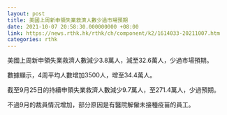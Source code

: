 ```yaml
---
layout: post
title: 美國上周新申領失業救濟人數少過市場預期
date: 2021-10-07 20:58:30.000000000 +08:00
link: https://news.rthk.hk/rthk/ch/component/k2/1614033-20211007.htm
categories: rthk
---
```


美國上周新申領失業救濟人數減少3.8萬人，減至32.6萬人，少過市場預期。

數據顯示，4周平均人數增加3500人，增至34.4萬人。

截至9月25日的持續申領失業救濟人數減少9.7萬人，至271.4萬人，少過預期。

不過9月的裁員情況增加，部分原因是有醫院解僱未接種疫苗的員工。
